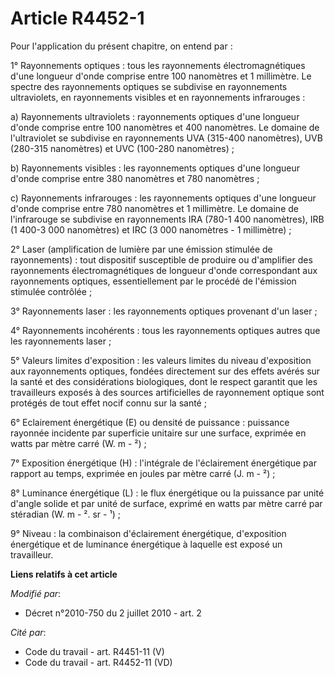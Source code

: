 # Article R4452-1

Pour l'application du présent chapitre, on entend par : 

1° Rayonnements optiques : tous les rayonnements électromagnétiques d'une longueur d'onde comprise entre 100 nanomètres et 1
millimètre. Le spectre des rayonnements optiques se subdivise en rayonnements ultraviolets, en rayonnements visibles et en
rayonnements infrarouges : 

a) Rayonnements ultraviolets : rayonnements optiques d'une longueur d'onde comprise entre 100 nanomètres et 400 nanomètres.
Le domaine de l'ultraviolet se subdivise en rayonnements UVA (315-400 nanomètres), UVB (280-315 nanomètres) et UVC (100-280
nanomètres) ; 

b) Rayonnements visibles : les rayonnements optiques d'une longueur d'onde comprise entre 380 nanomètres et 780 nanomètres ; 

c) Rayonnements infrarouges : les rayonnements optiques d'une longueur d'onde comprise entre 780 nanomètres et 1 millimètre.
Le domaine de l'infrarouge se subdivise en rayonnements IRA (780-1 400 nanomètres), IRB (1 400-3 000 nanomètres) et IRC (3
000 nanomètres - 1 millimètre) ; 

2° Laser (amplification de lumière par une émission stimulée de rayonnements) : tout dispositif susceptible de produire ou
d'amplifier des rayonnements électromagnétiques de longueur d'onde correspondant aux rayonnements optiques, essentiellement
par le procédé de l'émission stimulée contrôlée ; 

3° Rayonnements laser : les rayonnements optiques provenant d'un laser ; 

4° Rayonnements incohérents : tous les rayonnements optiques autres que les rayonnements laser ; 

5° Valeurs limites d'exposition : les valeurs limites du niveau d'exposition aux rayonnements optiques, fondées directement
sur des effets avérés sur la santé et des considérations biologiques, dont le respect garantit que les travailleurs exposés à
des sources artificielles de rayonnement optique sont protégés de tout effet nocif connu sur la santé ; 

6° Eclairement énergétique (E) ou densité de puissance : puissance rayonnée incidente par superficie unitaire sur une
surface, exprimée en watts par mètre carré (W. m - ²) ; 

7° Exposition énergétique (H) : l'intégrale de l'éclairement énergétique par rapport au temps, exprimée en joules par mètre
carré (J. m - ²) ; 

8° Luminance énergétique (L) : le flux énergétique ou la puissance par unité d'angle solide et par unité de surface, exprimé
en watts par mètre carré par stéradian (W. m - ². sr - ¹) ; 

9° Niveau : la combinaison d'éclairement énergétique, d'exposition énergétique et de luminance énergétique à laquelle est
exposé un travailleur.

**Liens relatifs à cet article**

_Modifié par_:

  - Décret n°2010-750 du 2 juillet 2010 - art. 2

_Cité par_:

  - Code du travail - art. R4451-11 (V)
  - Code du travail - art. R4452-11 (VD)
